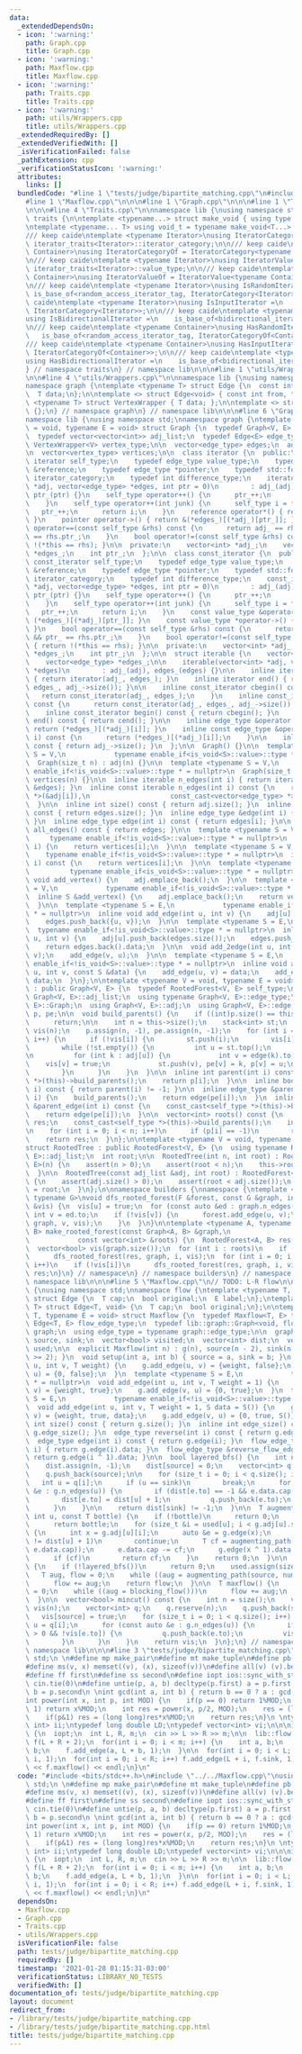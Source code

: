 ```yaml
---
data:
  _extendedDependsOn:
  - icon: ':warning:'
    path: Graph.cpp
    title: Graph.cpp
  - icon: ':warning:'
    path: Maxflow.cpp
    title: Maxflow.cpp
  - icon: ':warning:'
    path: Traits.cpp
    title: Traits.cpp
  - icon: ':warning:'
    path: utils/Wrappers.cpp
    title: utils/Wrappers.cpp
  _extendedRequiredBy: []
  _extendedVerifiedWith: []
  _isVerificationFailed: false
  _pathExtension: cpp
  _verificationStatusIcon: ':warning:'
  attributes:
    links: []
  bundledCode: "#line 1 \"tests/judge/bipartite_matching.cpp\"\n#include <bits/stdc++.h>\n\
    #line 1 \"Maxflow.cpp\"\n\n\n#line 1 \"Graph.cpp\"\n\n\n#line 1 \"Traits.cpp\"\
    \n\n\n#line 4 \"Traits.cpp\"\n\nnamespace lib {\nusing namespace std;\nnamespace\
    \ traits {\n\ntemplate <typename...> struct make_void { using type = void; };\n\
    \ntemplate <typename... T> using void_t = typename make_void<T...>::type;\n\n\
    /// keep caide\ntemplate <typename Iterator>\nusing IteratorCategory = typename\
    \ iterator_traits<Iterator>::iterator_category;\n\n/// keep caide\ntemplate <typename\
    \ Container>\nusing IteratorCategoryOf = IteratorCategory<typename Container::iterator>;\n\
    \n/// keep caide\ntemplate <typename Iterator>\nusing IteratorValue = typename\
    \ iterator_traits<Iterator>::value_type;\n\n/// keep caide\ntemplate <typename\
    \ Container>\nusing IteratorValueOf = IteratorValue<typename Container::iterator>;\n\
    \n/// keep caide\ntemplate <typename Iterator>\nusing IsRandomIterator =\n   \
    \ is_base_of<random_access_iterator_tag, IteratorCategory<Iterator>>;\n\n/// keep\
    \ caide\ntemplate <typename Iterator>\nusing IsInputIterator =\n    is_base_of<input_iterator_tag,\
    \ IteratorCategory<Iterator>>;\n\n/// keep caide\ntemplate <typename Iterator>\n\
    using IsBidirectionalIterator =\n    is_base_of<bidirectional_iterator_tag, IteratorCategory<Iterator>>;\n\
    \n/// keep caide\ntemplate <typename Container>\nusing HasRandomIterator =\n \
    \   is_base_of<random_access_iterator_tag, IteratorCategoryOf<Container>>;\n\n\
    /// keep caide\ntemplate <typename Container>\nusing HasInputIterator =\n    is_base_of<input_iterator_tag,\
    \ IteratorCategoryOf<Container>>;\n\n/// keep caide\ntemplate <typename Container>\n\
    using HasBidirectionalIterator =\n    is_base_of<bidirectional_iterator_tag, IteratorCategoryOf<Container>>;\n\
    } // namespace traits\n} // namespace lib\n\n\n#line 1 \"utils/Wrappers.cpp\"\n\
    \n\n#line 4 \"utils/Wrappers.cpp\"\n\nnamespace lib {\nusing namespace std;\n\
    namespace graph {\ntemplate <typename T> struct Edge {\n  const int from, to;\n\
    \  T data;\n};\n\ntemplate <> struct Edge<void> { const int from, to; };\n\ntemplate\
    \ <typename T> struct VertexWrapper { T data; };\n\ntemplate <> struct VertexWrapper<void>\
    \ {};\n} // namespace graph\n} // namespace lib\n\n\n#line 6 \"Graph.cpp\"\n\n\
    namespace lib {\nusing namespace std;\nnamespace graph {\ntemplate <typename V\
    \ = void, typename E = void> struct Graph {\n  typedef Graph<V, E> self_type;\n\
    \  typedef vector<vector<int>> adj_list;\n  typedef Edge<E> edge_type;\n  typedef\
    \ VertexWrapper<V> vertex_type;\n\n  vector<edge_type> edges;\n  adj_list adj;\n\
    \n  vector<vertex_type> vertices;\n\n  class iterator {\n  public:\n    typedef\
    \ iterator self_type;\n    typedef edge_type value_type;\n    typedef edge_type\
    \ &reference;\n    typedef edge_type *pointer;\n    typedef std::forward_iterator_tag\
    \ iterator_category;\n    typedef int difference_type;\n    iterator(vector<int>\
    \ *adj, vector<edge_type> *edges, int ptr = 0)\n        : adj_(adj), edges_(edges),\
    \ ptr_(ptr) {}\n    self_type operator++() {\n      ptr_++;\n      return *this;\n\
    \    }\n    self_type operator++(int junk) {\n      self_type i = *this;\n   \
    \   ptr_++;\n      return i;\n    }\n    reference operator*() { return (*edges_)[(*adj_)[ptr_]];\
    \ }\n    pointer operator->() { return &(*edges_)[(*adj_)[ptr_]]; }\n    bool\
    \ operator==(const self_type &rhs) const {\n      return adj_ == rhs.adj_ && ptr_\
    \ == rhs.ptr_;\n    }\n    bool operator!=(const self_type &rhs) const { return\
    \ !(*this == rhs); }\n\n  private:\n    vector<int> *adj_;\n    vector<edge_type>\
    \ *edges_;\n    int ptr_;\n  };\n\n  class const_iterator {\n  public:\n    typedef\
    \ const_iterator self_type;\n    typedef edge_type value_type;\n    typedef edge_type\
    \ &reference;\n    typedef edge_type *pointer;\n    typedef std::forward_iterator_tag\
    \ iterator_category;\n    typedef int difference_type;\n    const_iterator(vector<int>\
    \ *adj, vector<edge_type> *edges, int ptr = 0)\n        : adj_(adj), edges_(edges),\
    \ ptr_(ptr) {}\n    self_type operator++() {\n      ptr_++;\n      return *this;\n\
    \    }\n    self_type operator++(int junk) {\n      self_type i = *this;\n   \
    \   ptr_++;\n      return i;\n    }\n    const value_type &operator*() { return\
    \ (*edges_)[(*adj_)[ptr_]]; }\n    const value_type *operator->() { return &(*edges_)[(*adj_)[ptr_]];\
    \ }\n    bool operator==(const self_type &rhs) const {\n      return adj_ == rhs.adj_\
    \ && ptr_ == rhs.ptr_;\n    }\n    bool operator!=(const self_type &rhs) const\
    \ { return !(*this == rhs); }\n\n  private:\n    vector<int> *adj_;\n    vector<edge_type>\
    \ *edges_;\n    int ptr_;\n  };\n\n  struct iterable {\n    vector<int> *adj_;\n\
    \    vector<edge_type> *edges_;\n\n    iterable(vector<int> *adj, vector<edge_type>\
    \ *edges)\n        : adj_(adj), edges_(edges) {}\n\n    inline iterator begin()\
    \ { return iterator(adj_, edges_); }\n    inline iterator end() { return iterator(adj_,\
    \ edges_, adj_->size()); }\n\n    inline const_iterator cbegin() const {\n   \
    \   return const_iterator(adj_, edges_);\n    }\n    inline const_iterator cend()\
    \ const {\n      return const_iterator(adj_, edges_, adj_->size());\n    }\n\n\
    \    inline const_iterator begin() const { return cbegin(); }\n    inline const_iterator\
    \ end() const { return cend(); }\n\n    inline edge_type &operator[](int i) {\
    \ return (*edges_)[(*adj_)[i]]; }\n    inline const edge_type &operator[](int\
    \ i) const {\n      return (*edges_)[(*adj_)[i]];\n    }\n\n    inline int size()\
    \ const { return adj_->size(); }\n  };\n\n  Graph() {}\n\n  template <typename\
    \ S = V,\n            typename enable_if<is_void<S>::value>::type * = nullptr>\n\
    \  Graph(size_t n) : adj(n) {}\n\n  template <typename S = V,\n            typename\
    \ enable_if<!is_void<S>::value>::type * = nullptr>\n  Graph(size_t n) : adj(n),\
    \ vertices(n) {}\n\n  inline iterable n_edges(int i) { return iterable(&adj[i],\
    \ &edges); }\n  inline const iterable n_edges(int i) const {\n    return iterable(const_cast<vector<int>\
    \ *>(&adj[i]),\n                    const_cast<vector<edge_type> *>(&edges));\n\
    \  }\n\n  inline int size() const { return adj.size(); }\n  inline int edge_size()\
    \ const { return edges.size(); }\n  inline edge_type &edge(int i) { return edges[i];\
    \ }\n  inline edge_type edge(int i) const { return edges[i]; }\n\n  inline vector<edge_type>\
    \ all_edges() const { return edges; }\n\n  template <typename S = V,\n       \
    \     typename enable_if<!is_void<S>::value>::type * = nullptr>\n  inline S &vertex(int\
    \ i) {\n    return vertices[i];\n  }\n\n  template <typename S = V,\n        \
    \    typename enable_if<!is_void<S>::value>::type * = nullptr>\n  inline V vertex(int\
    \ i) const {\n    return vertices[i];\n  }\n\n  template <typename S = V,\n  \
    \          typename enable_if<is_void<S>::value>::type * = nullptr>\n  inline\
    \ void add_vertex() {\n    adj.emplace_back();\n  }\n\n  template <typename S\
    \ = V,\n            typename enable_if<!is_void<S>::value>::type * = nullptr>\n\
    \  inline S &add_vertex() {\n    adj.emplace_back();\n    return vertices.emplace_back().data;\n\
    \  }\n\n  template <typename S = E,\n            typename enable_if<is_void<S>::value>::type\
    \ * = nullptr>\n  inline void add_edge(int u, int v) {\n    adj[u].push_back(edges.size());\n\
    \    edges.push_back({u, v});\n  }\n\n  template <typename S = E,\n          \
    \  typename enable_if<!is_void<S>::value>::type * = nullptr>\n  inline S &add_edge(int\
    \ u, int v) {\n    adj[u].push_back(edges.size());\n    edges.push_back({u, v});\n\
    \    return edges.back().data;\n  }\n\n  void add_2edge(int u, int v) {\n    add_edge(u,\
    \ v);\n    add_edge(v, u);\n  }\n\n  template <typename S = E,\n            typename\
    \ enable_if<!is_void<S>::value>::type * = nullptr>\n  inline void add_2edge(int\
    \ u, int v, const S &data) {\n    add_edge(u, v) = data;\n    add_edge(v, u) =\
    \ data;\n  }\n};\n\ntemplate <typename V = void, typename E = void>\nstruct RootedForest\
    \ : public Graph<V, E> {\n  typedef RootedForest<V, E> self_type;\n  using typename\
    \ Graph<V, E>::adj_list;\n  using typename Graph<V, E>::edge_type;\n  using Graph<V,\
    \ E>::Graph;\n  using Graph<V, E>::adj;\n  using Graph<V, E>::edge;\n  vector<int>\
    \ p, pe;\n\n  void build_parents() {\n    if ((int)p.size() == this->size())\n\
    \      return;\n\n    int n = this->size();\n    stack<int> st;\n    vector<bool>\
    \ vis(n);\n    p.assign(n, -1), pe.assign(n, -1);\n    for (int i = 0; i < n;\
    \ i++) {\n      if (!vis[i]) {\n        st.push(i);\n        vis[i] = true;\n\
    \        while (!st.empty()) {\n          int u = st.top();\n          st.pop();\n\
    \n          for (int k : adj[u]) {\n            int v = edge(k).to;\n        \
    \    vis[v] = true;\n            st.push(v), pe[v] = k, p[v] = u;\n          }\n\
    \        }\n      }\n    }\n  }\n\n  inline int parent(int i) const {\n    const_cast<self_type\
    \ *>(this)->build_parents();\n    return p[i];\n  }\n\n  inline bool is_root(int\
    \ i) const { return parent(i) != -1; }\n\n  inline edge_type &parent_edge(int\
    \ i) {\n    build_parents();\n    return edge(pe[i]);\n  }\n  inline edge_type\
    \ &parent_edge(int i) const {\n    const_cast<self_type *>(this)->build_parents();\n\
    \    return edge(pe[i]);\n  }\n\n  vector<int> roots() const {\n    vector<int>\
    \ res;\n    const_cast<self_type *>(this)->build_parents();\n    int n = this->size();\n\
    \n    for (int i = 0; i < n; i++)\n      if (p[i] == -1)\n        res.push_back(i);\n\
    \    return res;\n  }\n};\n\ntemplate <typename V = void, typename E = void>\n\
    struct RootedTree : public RootedForest<V, E> {\n  using typename RootedForest<V,\
    \ E>::adj_list;\n  int root;\n\n  RootedTree(int n, int root) : RootedForest<V,\
    \ E>(n) {\n    assert(n > 0);\n    assert(root < n);\n    this->root = root;\n\
    \  }\n\n  RootedTree(const adj_list &adj, int root) : RootedForest<V, E>(adj)\
    \ {\n    assert(adj.size() > 0);\n    assert(root < adj.size());\n    this->root\
    \ = root;\n  }\n};\n\nnamespace builders {\nnamespace {\ntemplate <typename F,\
    \ typename G>\nvoid dfs_rooted_forest(F &forest, const G &graph, int u, vector<bool>\
    \ &vis) {\n  vis[u] = true;\n  for (const auto &ed : graph.n_edges(u)) {\n   \
    \ int v = ed.to;\n    if (!vis[v]) {\n      forest.add_edge(u, v);\n      dfs_rooted_forest(forest,\
    \ graph, v, vis);\n    }\n  }\n}\n\ntemplate <typename A, typename B>\nRootedForest<A,\
    \ B> make_rooted_forest(const Graph<A, B> &graph,\n                          \
    \            const vector<int> &roots) {\n  RootedForest<A, B> res(graph.size());\n\
    \  vector<bool> vis(graph.size());\n  for (int i : roots)\n    if (!vis[i])\n\
    \      dfs_rooted_forest(res, graph, i, vis);\n  for (int i = 0; i < graph.size();\
    \ i++)\n    if (!vis[i])\n      dfs_rooted_forest(res, graph, i, vis);\n  return\
    \ res;\n}\n} // namespace\n} // namespace builders\n} // namespace graph\n} //\
    \ namespace lib\n\n\n#line 5 \"Maxflow.cpp\"\n// TODO: L-R flow\n\nnamespace lib\
    \ {\nusing namespace std;\nnamespace flow {\ntemplate <typename T, typename E>\
    \ struct Edge {\n  T cap;\n  bool original;\n  E label;\n};\ntemplate <typename\
    \ T> struct Edge<T, void> {\n  T cap;\n  bool original;\n};\n\ntemplate <typename\
    \ T, typename E = void> struct Maxflow {\n  typedef Maxflow<T, E> type;\n  typedef\
    \ Edge<T, E> flow_edge_type;\n  typedef lib::graph::Graph<void, flow_edge_type>\
    \ graph;\n  using edge_type = typename graph::edge_type;\n\n  graph g;\n  int\
    \ source, sink;\n  vector<bool> visited;\n  vector<int> dist;\n  vector<size_t>\
    \ used;\n\n  explicit Maxflow(int n) : g(n), source(n - 2), sink(n - 1) { assert(n\
    \ >= 2); }\n  void setup(int a, int b) { source = a, sink = b; }\n  void add_fake_edge(int\
    \ u, int v, T weight) {\n    g.add_edge(u, v) = {weight, false};\n    g.add_edge(v,\
    \ u) = {0, false};\n  }\n  template <typename S = E,\n            typename enable_if<is_void<S>::value>::type\
    \ * = nullptr>\n  void add_edge(int u, int v, T weight = 1) {\n    g.add_edge(u,\
    \ v) = {weight, true};\n    g.add_edge(v, u) = {0, true};\n  }\n  template <typename\
    \ S = E,\n            typename enable_if<!is_void<S>::value>::type * = nullptr>\n\
    \  void add_edge(int u, int v, T weight = 1, S data = S()) {\n    g.add_edge(u,\
    \ v) = {weight, true, data};\n    g.add_edge(v, u) = {0, true, S()};\n  }\n  inline\
    \ int size() const { return g.size(); }\n  inline int edge_size() const { return\
    \ g.edge_size(); }\n  edge_type reverse(int i) const { return g.edge(i ^ 1); }\n\
    \  edge_type edge(int i) const { return g.edge(i); }\n  flow_edge_type &flow_edge(int\
    \ i) { return g.edge(i).data; }\n  flow_edge_type &reverse_flow_edge(int i) {\
    \ return g.edge(i ^ 1).data; }\n\n  bool layered_bfs() {\n    int n = size();\n\
    \    dist.assign(n, -1);\n    dist[source] = 0;\n    vector<int> q;\n    q.reserve(n);\n\
    \    q.push_back(source);\n\n    for (size_t i = 0; i < q.size(); i++) {\n   \
    \   int u = q[i];\n      if (u == sink)\n        break;\n      for (const auto\
    \ &e : g.n_edges(u)) {\n        if (dist[e.to] == -1 && e.data.cap > 0) {\n  \
    \        dist[e.to] = dist[u] + 1;\n          q.push_back(e.to);\n        }\n\
    \      }\n    }\n\n    return dist[sink] != -1;\n  }\n\n  T augmenting_path(const\
    \ int u, const T bottle) {\n    if (!bottle)\n      return 0;\n    if (u == sink)\n\
    \      return bottle;\n    for (size_t &i = used[u]; i < g.adj[u].size(); i++)\
    \ {\n      int x = g.adj[u][i];\n      auto &e = g.edge(x);\n      if (dist[e.to]\
    \ != dist[u] + 1)\n        continue;\n      T cf = augmenting_path(e.to, min(bottle,\
    \ e.data.cap));\n      e.data.cap -= cf;\n      g.edge(x ^ 1).data.cap += cf;\n\
    \      if (cf)\n        return cf;\n    }\n    return 0;\n  }\n\n  T blocking_flow()\
    \ {\n    if (!layered_bfs())\n      return 0;\n    used.assign(size(), 0);\n \
    \   T aug, flow = 0;\n    while ((aug = augmenting_path(source, numeric_limits<T>::max())))\n\
    \      flow += aug;\n    return flow;\n  }\n\n  T maxflow() {\n    T aug, flow\
    \ = 0;\n    while ((aug = blocking_flow()))\n      flow += aug;\n    return flow;\n\
    \  }\n\n  vector<bool> mincut() const {\n    int n = size();\n    vector<bool>\
    \ vis(n);\n    vector<int> q;\n    q.reserve(n);\n    q.push_back(source);\n \
    \   vis[source] = true;\n    for (size_t i = 0; i < q.size(); i++) {\n      int\
    \ u = q[i];\n      for (const auto &e : g.n_edges(u)) {\n        if (e.data.cap\
    \ > 0 && !vis[e.to]) {\n          q.push_back(e.to);\n          vis[e.to] = true;\n\
    \        }\n      }\n    }\n    return vis;\n  }\n};\n} // namespace flow\n} //\
    \ namespace lib\n\n\n#line 3 \"tests/judge/bipartite_matching.cpp\"\nusing namespace\
    \ std;\n \n#define mp make_pair\n#define mt make_tuple\n#define pb push_back\n\
    #define ms(v, x) memset((v), (x), sizeof(v))\n#define all(v) (v).begin(), (v).end()\n\
    #define ff first\n#define ss second\n#define iopt ios::sync_with_stdio(false);\
    \ cin.tie(0)\n#define untie(p, a, b) decltype(p.first) a = p.first, decltype(p.second)\
    \ b = p.second\n \nint gcd(int a, int b) { return b == 0 ? a : gcd(b, a%b); }\n\
    int power(int x, int p, int MOD) {\n    if(p == 0) return 1%MOD;\n    if(p ==\
    \ 1) return x%MOD;\n    int res = power(x, p/2, MOD);\n    res = (long long)res*res%MOD;\n\
    \    if(p&1) res = (long long)res*x%MOD;\n    return res;\n}\n \ntypedef pair<int,\
    \ int> ii;\ntypedef long double LD;\ntypedef vector<int> vi;\n\n\nint32_t main()\
    \ {\n  iopt;\n  int L, R, m;\n  cin >> L >> R >> m;\n\n  lib::flow::Maxflow<int>\
    \ f(L + R + 2);\n  for(int i = 0; i < m; i++) {\n    int a, b;\n    cin >> a >>\
    \ b;\n    f.add_edge(a, L + b, 1);\n  }\n\n  for(int i = 0; i < L; i++) f.add_edge(f.source,\
    \ i, 1);\n  for(int i = 0; i < R; i++) f.add_edge(L + i, f.sink, 1);\n\n  cout\
    \ << f.maxflow() << endl;\n}\n"
  code: "#include <bits/stdc++.h>\n#include \"../../Maxflow.cpp\"\nusing namespace\
    \ std;\n \n#define mp make_pair\n#define mt make_tuple\n#define pb push_back\n\
    #define ms(v, x) memset((v), (x), sizeof(v))\n#define all(v) (v).begin(), (v).end()\n\
    #define ff first\n#define ss second\n#define iopt ios::sync_with_stdio(false);\
    \ cin.tie(0)\n#define untie(p, a, b) decltype(p.first) a = p.first, decltype(p.second)\
    \ b = p.second\n \nint gcd(int a, int b) { return b == 0 ? a : gcd(b, a%b); }\n\
    int power(int x, int p, int MOD) {\n    if(p == 0) return 1%MOD;\n    if(p ==\
    \ 1) return x%MOD;\n    int res = power(x, p/2, MOD);\n    res = (long long)res*res%MOD;\n\
    \    if(p&1) res = (long long)res*x%MOD;\n    return res;\n}\n \ntypedef pair<int,\
    \ int> ii;\ntypedef long double LD;\ntypedef vector<int> vi;\n\n\nint32_t main()\
    \ {\n  iopt;\n  int L, R, m;\n  cin >> L >> R >> m;\n\n  lib::flow::Maxflow<int>\
    \ f(L + R + 2);\n  for(int i = 0; i < m; i++) {\n    int a, b;\n    cin >> a >>\
    \ b;\n    f.add_edge(a, L + b, 1);\n  }\n\n  for(int i = 0; i < L; i++) f.add_edge(f.source,\
    \ i, 1);\n  for(int i = 0; i < R; i++) f.add_edge(L + i, f.sink, 1);\n\n  cout\
    \ << f.maxflow() << endl;\n}\n"
  dependsOn:
  - Maxflow.cpp
  - Graph.cpp
  - Traits.cpp
  - utils/Wrappers.cpp
  isVerificationFile: false
  path: tests/judge/bipartite_matching.cpp
  requiredBy: []
  timestamp: '2021-01-28 01:15:31-03:00'
  verificationStatus: LIBRARY_NO_TESTS
  verifiedWith: []
documentation_of: tests/judge/bipartite_matching.cpp
layout: document
redirect_from:
- /library/tests/judge/bipartite_matching.cpp
- /library/tests/judge/bipartite_matching.cpp.html
title: tests/judge/bipartite_matching.cpp
---
```

